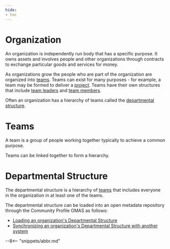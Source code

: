```yaml
---
hide:
- toc
---
```


<!-- SPDX-License-Identifier: CC-BY-4.0 -->
<!-- Copyright Contributors to the ODPi Egeria project. -->

# Organization

An organization is independently run body that has a specific purpose.
It owns assets and involves people and other organizations through contracts to
exchange particular goods and services
for money.

As organizations grow the people who are part of the organization are organized into [teams](#teams).
Teams can exist for many purposes - for example, a team may be formed to deliver a [project](project.md).
Teams have their own structures that include [team leaders](/egeria-docs/concepts/person-role#team-leader) and [team members](/egeria-docs/concepts/person-role#team-member).

Often an organization has a hierarchy of teams called the [departmental structure](#departmental-structure).

# Teams

A team is a group of people working together typically to achieve a common purpose.

Teams can be linked together to form a hierarchy.

# Departmental Structure

The departmental structure is a hierarchy of [teams](#teams) that includes everyone in
the organization in at least one of the teams.

The departmental structure can be loaded into an open metadata repository through the Community Profile OMAS as follows:

* [Loading an organization's Departmental Structure](../../../community-profile/docs/scenarios/loading-departmental-structure.md)
* [Synchronizing an organization's Departmental Structure with another system](../../../community-profile/docs/scenarios/synchronizing-departmental-structure.md)


--8<-- "snippets/abbr.md"